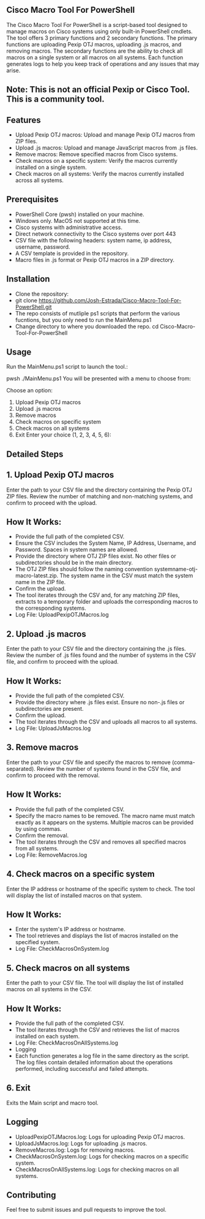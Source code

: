 ## Cisco Macro Tool For PowerShell
The Cisco Macro Tool For PowerShell is a script-based tool designed to manage macros on Cisco systems using only built-in PowerShell cmdlets. The tool offers 3 primary functions and 2 secondary functions. The primary functions are uploading Pexip OTJ macros, uploading .js macros, and removing macros. The secondary functions are the ability to check all macros on a single system or all macros on all systems. Each function generates logs to help you keep track of operations and any issues that may arise.

## Note: This is not an official Pexip or Cisco Tool. This is a community tool.

## Features
- Upload Pexip OTJ macros: Upload and manage Pexip OTJ macros from ZIP files.
- Upload .js macros: Upload and manage JavaScript macros from .js files.
- Remove macros: Remove specified macros from Cisco systems.
- Check macros on a specific system: Verify the macros currently installed on a single system.
- Check macros on all systems: Verify the macros currently installed across all systems.

## Prerequisites
- PowerShell Core (pwsh) installed on your machine.
- Windows only. MacOS not supported at this time.
- Cisco systems with administrative access.
- Direct network connectivity to the Cisco systems over port 443
- CSV file with the following headers: system name, ip address, username, password.
- A CSV template is provided in the repository.
- Macro files in .js format or Pexip OTJ macros in a ZIP directory.

## Installation
- Clone the repository:
- git clone https://github.com/Josh-Estrada/Cisco-Macro-Tool-For-PowerShell.git
- The repo consists of mutliple ps1 scripts that perform the various fucntions, but you only need to run the MainMenu.ps1
- Change directory to where you downloaded the repo. cd Cisco-Macro-Tool-For-PowerShell

## Usage
Run the MainMenu.ps1 script to launch the tool.:

pwsh ./MainMenu.ps1
You will be presented with a menu to choose from:

Choose an option:
1. Upload Pexip OTJ macros
2. Upload .js macros
3. Remove macros
4. Check macros on specific system
5. Check macros on all systems
6. Exit
Enter your choice (1, 2, 3, 4, 5, 6):

## Detailed Steps
## 1. Upload Pexip OTJ macros
Enter the path to your CSV file and the directory containing the Pexip OTJ ZIP files. Review the number of matching and non-matching systems, and confirm to proceed with the upload.

## How It Works:
- Provide the full path of the completed CSV.
- Ensure the CSV includes the System Name, IP Address, Username, and Password. Spaces in system names are allowed.
- Provide the directory where OTJ ZIP files exist. No other files or subdirectories should be in the main directory.
- The OTJ ZIP files should follow the naming convention systemname-otj-macro-latest.zip. The system name in the CSV must match the system name in the ZIP file.
- Confirm the upload.
- The tool iterates through the CSV and, for any matching ZIP files, extracts to a temporary folder and uploads the corresponding macros to the corresponding 
  systems.
- Log File: UploadPexipOTJMacros.log


## 2. Upload .js macros
Enter the path to your CSV file and the directory containing the .js files. Review the number of .js files found and the number of systems in the CSV file, and confirm to proceed with the upload.

## How It Works:
- Provide the full path of the completed CSV.
- Provide the directory where .js files exist. Ensure no non-.js files or subdirectories are present.
- Confirm the upload.
- The tool iterates through the CSV and uploads all macros to all systems.
- Log File: UploadJsMacros.log


## 3. Remove macros
Enter the path to your CSV file and specify the macros to remove (comma-separated). Review the number of systems found in the CSV file, and confirm to proceed with the removal.

## How It Works:

- Provide the full path of the completed CSV.
- Specify the macro names to be removed. The macro name must match exactly as it appears on the systems. Multiple macros can be provided by using commas.
- Confirm the removal.
- The tool iterates through the CSV and removes all specified macros from all systems.
- Log File: RemoveMacros.log


## 4. Check macros on a specific system
Enter the IP address or hostname of the specific system to check. The tool will display the list of installed macros on that system.

## How It Works:

- Enter the system's IP address or hostname.
- The tool retrieves and displays the list of macros installed on the specified system.
- Log File: CheckMacrosOnSystem.log


## 5. Check macros on all systems
Enter the path to your CSV file. The tool will display the list of installed macros on all systems in the CSV.

## How It Works:

- Provide the full path of the completed CSV.
- The tool iterates through the CSV and retrieves the list of macros installed on each system.
- Log File: CheckMacrosOnAllSystems.log
- Logging
- Each function generates a log file in the same directory as the script. The log files contain detailed information about the operations performed, including 
  successful and failed attempts.

## 6. Exit
Exits the Main script and macro tool.

## Logging
- UploadPexipOTJMacros.log: Logs for uploading Pexip OTJ macros.
- UploadJsMacros.log: Logs for uploading .js macros.
- RemoveMacros.log: Logs for removing macros.
- CheckMacrosOnSystem.log: Logs for checking macros on a specific system.
- CheckMacrosOnAllSystems.log: Logs for checking macros on all systems.

## Contributing
Feel free to submit issues and pull requests to improve the tool.

